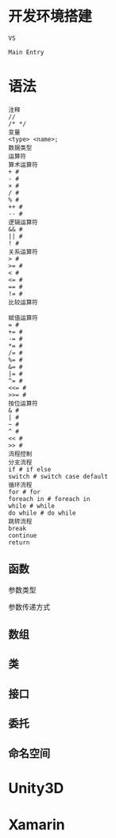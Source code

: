 # 开发环境搭建

```
VS

Main Entry
```

# 语法

```
注释
//
/* */
变量
<type> <name>;
数据类型
运算符
算术运算符
+ # 
- # 
× # 
/ # 
% # 
++ # 
-- # 
逻辑运算符
&& # 
|| # 
! # 
关系运算符
> # 
>= # 
< # 
<= # 
== # 
!= # 
比较运算符

赋值运算符
= # 
+= # 
-= # 
*= # 
/= # 
%= # 
&= # 
|= # 
^= # 
<<= # 
>>= # 
按位运算符
& # 
| # 
~ # 
^ # 
<< # 
>> # 
流程控制
分支流程
if # if else
switch # switch case default
循环流程
for # for
foreach in # foreach in
while # while
do while # do while
跳转流程
break
continue
return
```



## 函数

参数类型

参数传递方式

## 数组

## 类

## 接口

## 委托

## 命名空间







# Unity3D

# Xamarin

